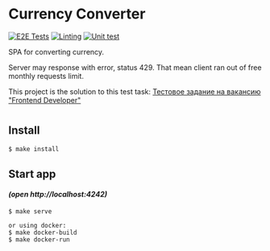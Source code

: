 # Currency Converter
[![E2E Tests](https://github.com/kaamosdao/currency-converter/actions/workflows/e2e-test.yml/badge.svg)](https://github.com/kaamosdao/currency-converter/actions/workflows/e2e-test.yml)
[![Linting](https://github.com/kaamosdao/currency-converter/actions/workflows/linter-check.yml/badge.svg)](https://github.com/kaamosdao/currency-converter/actions/workflows/linter-check.yml)
[![Unit test](https://github.com/kaamosdao/currency-converter/actions/workflows/unit-test.yml/badge.svg)](https://github.com/kaamosdao/currency-converter/actions/workflows/unit-test.yml)

SPA for converting currency.

Server may response with error, status 429. That mean client ran out of free monthly requests limit.

This project is the solution to this test task: 
[Тестовое задание на вакансию "Frontend Developer"](https://github.com/appbooster/test-assignments/blob/master/tasks/frontend.md)

#
## Install

```sh
$ make install
```

## Start app 
####  *(open http://localhost:4242)*
```
$ make serve
```
```
or using docker:
$ make docker-build
$ make docker-run
```
